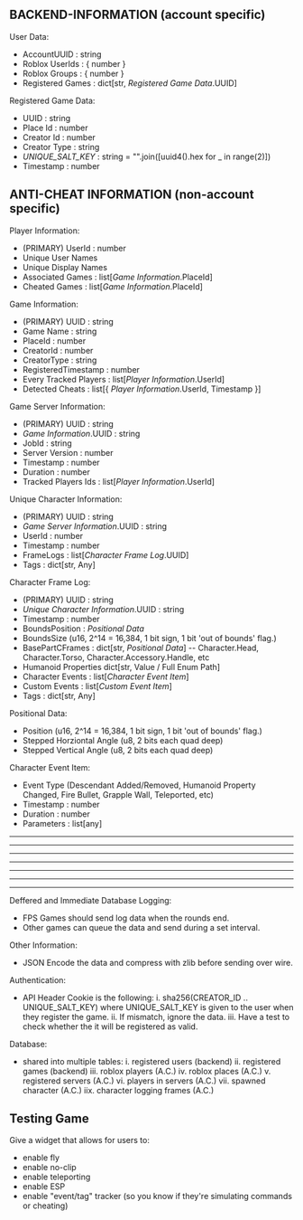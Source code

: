 
## BACKEND-INFORMATION (account specific)

User Data:
- AccountUUID : string
- Roblox UserIds : { number }
- Roblox Groups : { number }
- Registered Games : dict[str, *Registered Game Data*.UUID]

Registered Game Data:
- UUID : string
- Place Id : number
- Creator Id : number
- Creator Type : string
- *UNIQUE_SALT_KEY* : string = "".join([uuid4().hex for _ in range(2)])
- Timestamp : number

## ANTI-CHEAT INFORMATION (non-account specific)

Player Information:
- (PRIMARY) UserId : number
- Unique User Names
- Unique Display Names
- Associated Games : list[*Game Information*.PlaceId]
- Cheated Games : list[*Game Information*.PlaceId]

Game Information:
- (PRIMARY) UUID : string
- Game Name : string
- PlaceId : number
- CreatorId : number
- CreatorType : string
- RegisteredTimestamp : number
- Every Tracked Players : list[*Player Information*.UserId]
- Detected Cheats : list[{ *Player Information*.UserId, Timestamp }]

Game Server Information:
- (PRIMARY) UUID : string
- *Game Information*.UUID : string
- JobId : string
- Server Version : number
- Timestamp : number
- Duration : number
- Tracked Players Ids : list[*Player Information*.UserId]

Unique Character Information:
- (PRIMARY) UUID : string
- *Game Server Information*.UUID : string
- UserId : number
- Timestamp : number
- FrameLogs : list[*Character Frame Log*.UUID]
- Tags : dict[str, Any]

Character Frame Log:
- (PRIMARY) UUID : string
- *Unique Character Information*.UUID : string
- Timestamp : number
- BoundsPosition : *Positional Data*
- BoundsSize (u16, 2^14 = 16,384, 1 bit sign, 1 bit 'out of bounds' flag.)
- BasePartCFrames : dict[str, *Positional Data*] -- Character.Head, Character.Torso, Character.Accessory.Handle, etc
- Humanoid Properties dict[str, Value / Full Enum Path]
- Character Events : list[*Character Event Item*]
- Custom Events : list[*Custom Event Item*]
- Tags : dict[str, Any]

Positional Data:
- Position                 (u16, 2^14 = 16,384, 1 bit sign, 1 bit 'out of bounds' flag.)
- Stepped Horziontal Angle (u8, 2 bits each quad deep)
- Stepped Vertical Angle  (u8, 2 bits each quad deep)

Character Event Item:
- Event Type (Descendant Added/Removed, Humanoid Property Changed, Fire Bullet, Grapple Wall, Teleported, etc)
- Timestamp : number
- Duration : number
- Parameters : list[any]

--------------------------------------------------------------------------------------------
--------------------------------------------------------------------------------------------
--------------------------------------------------------------------------------------------
--------------------------------------------------------------------------------------------
--------------------------------------------------------------------------------------------
--------------------------------------------------------------------------------------------
--------------------------------------------------------------------------------------------

Deffered and Immediate Database Logging:
- FPS Games should send log data when the rounds end.
- Other games can queue the data and send during a set interval.

Other Information:
- JSON Encode the data and compress with zlib before sending over wire.

Authentication:
- API Header Cookie is the following:
i. sha256(CREATOR_ID .. UNIQUE_SALT_KEY) where UNIQUE_SALT_KEY is given to the user when they register the game.
ii. If mismatch, ignore the data.
iii. Have a test to check whether the it will be registered as valid.

Database:
- shared into multiple tables:
	i. registered users (backend)
	ii. registered games (backend)
	iii. roblox players (A.C.)
	iv. roblox places (A.C.)
	v. registered servers (A.C.)
	vi. players in servers (A.C.)
	vii. spawned character (A.C.)
	iix. character logging frames (A.C.)

## Testing Game

Give a widget that allows for users to:
- enable fly
- enable no-clip
- enable teleporting
- enable ESP
- enable "event/tag" tracker (so you know if they're simulating commands or cheating)
